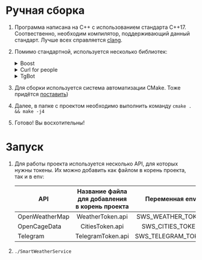 # Ручная сборка

1. Программа написана на C++ с использованием стандарта C++17. Соотвественно, необходим компилятор, поддерживающий данный стандарт. Лучше всех справляется [clang](https://ps-group.github.io/compilers/llvm_setup).
2. Помимо стандартной, используется несколько библиотек:
    <details>
      <summary>Boost</summary>
      
      Используется для упрощения работы со строками, опциональностью и временем.
      Установите [по ссылке](https://www.boost.org/users/download/), или установите из своего пакетного менеджера `libboost-system-dev` и `libboost-date-time-dev`
      
    </details>
    <details>
      <summary>Curl for people</summary>
      
      Используется для работы с реквестами на API.
      Необходим пакет `libcurl4-openssl-dev` и установка самой библиотеки:
        
      ```shell script
        git clone --recursive https://github.com/whoshuu/cpr.git && \
        cd cpr && \
        cmake . -DBUILD_CPR_TESTS=OFF -DCMAKE_CXX_COMPILER=/usr/bin/clang++-11 && \
        sudo make install -j4
      ```
      
    </details>
    <details>
      <summary>TgBot</summary>
      
      Используется для работы с Telegram API.
      Установка:
        
      ```shell script
        git clone https://github.com/reo7sp/tgbot-cpp && \
        cd tgbot-cpp && \
        cmake . -DCMAKE_CXX_COMPILER=/usr/bin/clang++-11 && \
        make -j4 && \
        sudo make install
      ```
      
    </details>
 
3. Для сборки используется система автоматизации CMake. Тоже придётся [поставить](https://cmake.org/download/)) 
4. Далее, в папке с проектом необходимо выполнить команду `cmake . && make -j4`
5. Готово! Вы восхотительны!

# Запуск 
1. Для работы проекта используется несколько API, для которых нужны токены. Их можно добавить как файлом в корень проекта, так и в env:
    
    | API             | Название файла для добавления в корень проекта  |  Переменная env    |
    | --------------- | :---------------------------------------------: | :----------------: |
    | OpenWeatherMap  | WeatherToken.api                                | SWS_WEATHER_TOKEN  |
    | OpenCageData    | CitiesToken.api                                 | SWS_CITIES_TOKEN   |
    | Telegram        | TelegramToken.api                               | SWS_TELEGRAM_TOKEN |

2. `./SmartWeatherService`